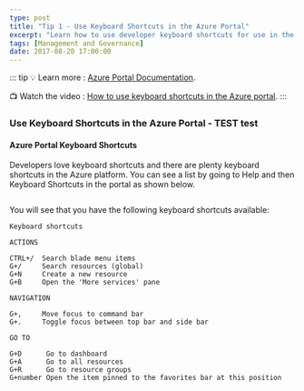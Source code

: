 ```yaml
---
type: post
title: "Tip 1 - Use Keyboard Shortcuts in the Azure Portal"
excerpt: "Learn how to use developer keyboard shortcuts for use in the Azure Portal"
tags: [Management and Governance]
date: 2017-08-20 17:00:00
---
```


::: tip
:bulb: Learn more : [Azure Portal Documentation](https://docs.microsoft.com/azure/azure-portal?WT.mc_id=docs-azuredevtips-azureappsdev).

:tv: Watch the video : [How to use keyboard shortcuts in the Azure portal](https://www.youtube.com/watch?v=A0uXwdLDzf4&list=PLLasX02E8BPCNCK8Thcxu-Y-XcBUbhFWC&index=1?WT.mc_id=youtube-azuredevtips-azureappsdev).
:::

### Use Keyboard Shortcuts in the Azure Portal - TEST test

#### Azure Portal Keyboard Shortcuts

Developers love keyboard shortcuts and there are plenty keyboard shortcuts in the Azure platform. You can see a list by going to Help and then Keyboard Shortcuts in the portal as shown below.

<img :src="$withBase('/files/azuretip1.gif')">

You will see that you have the following keyboard shortcuts available:

	Keyboard shortcuts

	ACTIONS

	CTRL+/	Search blade menu items
	G+/  	Search resources (global)
	G+N 	Create a new resource
	G+B 	Open the 'More services' pane

	NAVIGATION

	G+, 	Move focus to command bar
	G+.		Toggle focus between top bar and side bar

	GO TO

	G+D 	 Go to dashboard
	G+A 	 Go to all resources
	G+R 	 Go to resource groups
	G+number Open the item pinned to the favorites bar at this position

